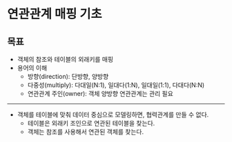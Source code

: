 # 연관관계 매핑 기초
## 목표 
- 객체의 참조와 테이블의 외래키를 매핑 
- 용어의 이해 
  - 방향(direction): 단방향, 양방향 
  - 다중성(multiply): 다대일(N:1), 일대다(1:N), 일대일(1:1), 다대다(N:N)
  - 연관관계 주인(owner): 객체 양방향 연관관계는 관리 필요
  
---
- 객체를 테이블에 맞춰 데이터 중심으로 모델링하면, 협력관계를 만들 수 없다. 
  - 테이블은 외래키 조인으로 연관된 테이블을 찾는다. 
  - 객체는 참조를 사용해서 연관된 객체를 찾는다.     